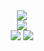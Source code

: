 <div align="center">
  <img src="https://readme-typing-svg.herokuapp.com?size=30&lines=Cringe+Man+Cringe+Man+Cringe+Man"/>
</div>

<div align="center">
  <img src="https://github-profile-summary-cards.vercel.app/api/cards/profile-details?username=PlentyBugs&theme=2077"/>
 </div>
 
 <div align="center">
  <img src="https://github-profile-summary-cards.vercel.app/api/cards/repos-per-language?username=PlentyBugs&theme=2077"/>
  <img src="https://github-profile-summary-cards.vercel.app/api/cards/stats?username=PlentyBugs&theme=2077"/>
</div>
